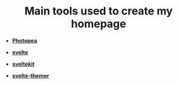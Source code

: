 <h1 align='center'>Main tools used to create my homepage</h1>

-   **[Photopea](https://photopea.com)**

-   **[svelte](https://svelte.dev/)**

-   **[sveltekit](https://kit.svelte.dev/)**

-   **[svelte-themer](https://github.com/josefaidt/svelte-themer)**
